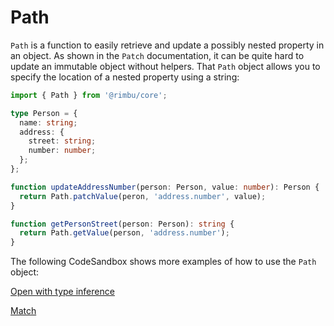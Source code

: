 # Path

`Path` is a function to easily retrieve and update a possibly nested property in an object. As shown in the `Patch` documentation, it can be quite hard to update an immutable object without helpers. That `Path` object allows you to specify the location of a nested property using a string:

```ts
import { Path } from '@rimbu/core';

type Person = {
  name: string;
  address: {
    street: string;
    number: number;
  };
};

function updateAddressNumber(person: Person, value: number): Person {
  return Path.patchValue(peron, 'address.number', value);
}

function getPersonStreet(person: Person): string {
  return Path.getValue(person, 'address.number');
}
```

The following CodeSandbox shows more examples of how to use the `Path` object:

[Open with type inference](https://codesandbox.io/s/rimbu-sandbox-d4tbk?previewwindow=console&view=split&editorsize=65&moduleview=1&module=/src/deep/path.ts ':target blank :class=btn')

[Match](https://codesandbox.io/embed/rimbu-sandbox-d4tbk?previewwindow=console&view=split&editorsize=65&codemirror=1&moduleview=1&module=/src/deep/path.ts ':include :type=iframe width=100% height=450px')
